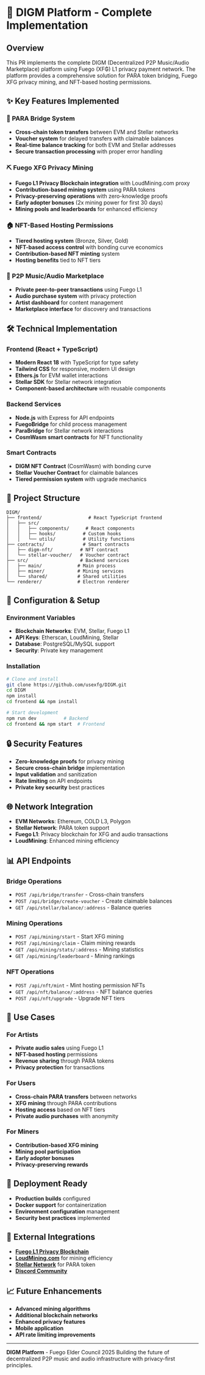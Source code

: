 # 🚀 DIGM Platform - Complete Implementation

## Overview
This PR implements the complete DIGM (Decentralized P2P Music/Audio Marketplace) platform using Fuego (XF₲) L1 privacy payment network. The platform provides a comprehensive solution for PARA token bridging, Fuego XFG privacy mining, and NFT-based hosting permissions.

## ✨ Key Features Implemented

### 🔗 PARA Bridge System
- **Cross-chain token transfers** between EVM and Stellar networks
- **Voucher system** for delayed transfers with claimable balances
- **Real-time balance tracking** for both EVM and Stellar addresses
- **Secure transaction processing** with proper error handling

### ⛏️ Fuego XFG Privacy Mining
- **Fuego L1 Privacy Blockchain integration** with LoudMining.com proxy
- **Contribution-based mining system** using PARA tokens
- **Privacy-preserving operations** with zero-knowledge proofs
- **Early adopter bonuses** (2x mining power for first 30 days)
- **Mining pools and leaderboards** for enhanced efficiency

### 🏠 NFT-Based Hosting Permissions
- **Tiered hosting system** (Bronze, Silver, Gold)
- **NFT-based access control** with bonding curve economics
- **Contribution-based NFT minting** system
- **Hosting benefits** tied to NFT tiers

### 🎵 P2P Music/Audio Marketplace
- **Private peer-to-peer transactions** using Fuego L1
- **Audio purchase system** with privacy protection
- **Artist dashboard** for content management
- **Marketplace interface** for discovery and transactions

## 🛠️ Technical Implementation

### Frontend (React + TypeScript)
- **Modern React 18** with TypeScript for type safety
- **Tailwind CSS** for responsive, modern UI design
- **Ethers.js** for EVM wallet interactions
- **Stellar SDK** for Stellar network integration
- **Component-based architecture** with reusable components

### Backend Services
- **Node.js** with Express for API endpoints
- **FuegoBridge** for child process management
- **ParaBridge** for Stellar network interactions
- **CosmWasm smart contracts** for NFT functionality

### Smart Contracts
- **DIGM NFT Contract** (CosmWasm) with bonding curve
- **Stellar Voucher Contract** for claimable balances
- **Tiered permission system** with upgrade mechanics

## 📁 Project Structure
```
DIGM/
├── frontend/                 # React TypeScript frontend
│   ├── src/
│   │   ├── components/      # React components
│   │   ├── hooks/          # Custom hooks
│   │   └── utils/          # Utility functions
├── contracts/              # Smart contracts
│   ├── digm-nft/          # NFT contract
│   └── stellar-voucher/   # Voucher contract
├── src/                   # Backend services
│   ├── main/             # Main process
│   ├── miner/            # Mining services
│   └── shared/           # Shared utilities
└── renderer/             # Electron renderer
```

## 🔧 Configuration & Setup

### Environment Variables
- **Blockchain Networks**: EVM, Stellar, Fuego L1
- **API Keys**: Etherscan, LoudMining, Stellar
- **Database**: PostgreSQL/MySQL support
- **Security**: Private key management

### Installation
```bash
# Clone and install
git clone https://github.com/usexfg/DIGM.git
cd DIGM
npm install
cd frontend && npm install

# Start development
npm run dev          # Backend
cd frontend && npm start  # Frontend
```

## 🔒 Security Features
- **Zero-knowledge proofs** for privacy mining
- **Secure cross-chain bridge** implementation
- **Input validation** and sanitization
- **Rate limiting** on API endpoints
- **Private key security** best practices

## 🌐 Network Integration
- **EVM Networks**: Ethereum, COLD L3, Polygon
- **Stellar Network**: PARA token support
- **Fuego L1**: Privacy blockchain for XFG and audio transactions
- **LoudMining**: Enhanced mining efficiency

## 📊 API Endpoints

### Bridge Operations
- `POST /api/bridge/transfer` - Cross-chain transfers
- `POST /api/bridge/create-voucher` - Create claimable balances
- `GET /api/stellar/balance/:address` - Balance queries

### Mining Operations
- `POST /api/mining/start` - Start XFG mining
- `POST /api/mining/claim` - Claim mining rewards
- `GET /api/mining/stats/:address` - Mining statistics
- `GET /api/mining/leaderboard` - Mining rankings

### NFT Operations
- `POST /api/nft/mint` - Mint hosting permission NFTs
- `GET /api/nft/balance/:address` - NFT balance queries
- `POST /api/nft/upgrade` - Upgrade NFT tiers

## 🎯 Use Cases

### For Artists
- **Private audio sales** using Fuego L1
- **NFT-based hosting** permissions
- **Revenue sharing** through PARA tokens
- **Privacy protection** for transactions

### For Users
- **Cross-chain PARA transfers** between networks
- **XFG mining** through PARA contributions
- **Hosting access** based on NFT tiers
- **Private audio purchases** with anonymity

### For Miners
- **Contribution-based XFG mining**
- **Mining pool participation**
- **Early adopter bonuses**
- **Privacy-preserving rewards**

## 🚀 Deployment Ready
- **Production builds** configured
- **Docker support** for containerization
- **Environment configuration** management
- **Security best practices** implemented

## 🔗 External Integrations
- **[Fuego L1 Privacy Blockchain](https://github.com/usexfg/fuego-node)**
- **[LoudMining.com](https://loudmining.com)** for mining efficiency
- **[Stellar Network](https://stellar.org)** for PARA token
- **[Discord Community](http://discord.usexfg.org)**

## 📈 Future Enhancements
- **Advanced mining algorithms**
- **Additional blockchain networks**
- **Enhanced privacy features**
- **Mobile application**
- **API rate limiting improvements**

---

**DIGM Platform** - Fuego Elder Council 2025
Building the future of decentralized P2P music and audio infrastructure with privacy-first principles. 